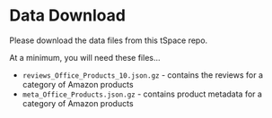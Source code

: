 # Data Download
Please download the data files from this tSpace repo.

At a minimum, you will need these files...
- `reviews_Office_Products_10.json.gz` - contains the reviews for a category of Amazon products
- `meta_Office_Products.json.gz` - contains product metadata for a category of Amazon products

